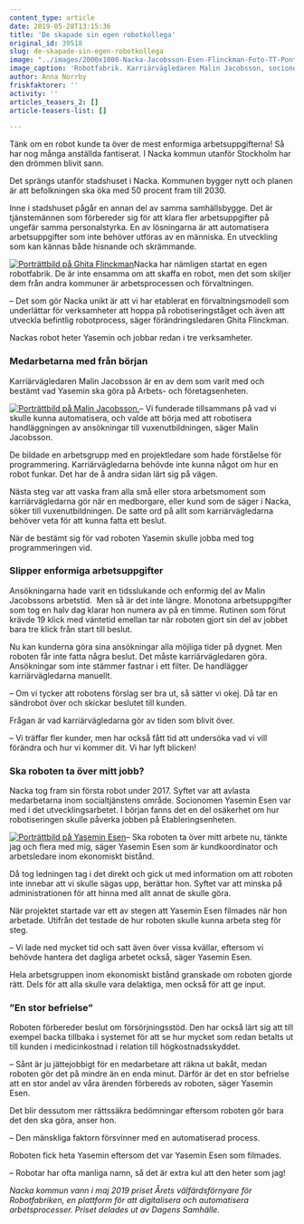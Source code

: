 ```yaml
---
content_type: article
date: 2019-05-28T13:15:36
title: 'De skapade sin egen robotkollega'
original_id: 39518
slug: de-skapade-sin-egen-robotkollega
image: "../images/2000x1000-Nacka-Jacobsson-Esen-Flinckman-Foto-TT-Pontus-Lundahl.jpg"
image_caption: 'Robotfabrik. Karriärvägledaren Malin Jacobsson, socionomen Yasemin Esen och förändringsledaren Ghita Flinckman har skapat robotar som avlastar och gör enformiga arbetsuppgifter i Nacka kommun.  '
author: Anna Norrby
friskfaktorer: ''
activity: ''
articles_teasers_2: []
article-teasers-list: []

---
```


Tänk om en robot kunde ta över de mest enformiga arbetsuppgifterna! Så har nog många anställda fantiserat. I Nacka kommun utanför Stockholm har den drömmen blivit sann.

Det sprängs utanför stadshuset i Nacka. Kommunen bygger nytt och planen är att befolkningen ska öka med 50 procent fram till 2030.

Inne i stadshuset pågår en annan del av samma samhällsbygge. Det är tjänstemännen som förbereder sig för att klara fler arbetsuppgifter på ungefär samma personalstyrka. En av lösningarna är att automatisera arbetsuppgifter som inte behöver utföras av en människa. En utveckling som kan kännas både hisnande och skrämmande.

[![Porträttbild på Ghita Flinckman](https://www.suntarbetsliv.se/wp-content/uploads/2019/05/200x220-ghita-flinckman-foto-TT-Pontus-Lundahl.jpg)](https://www.suntarbetsliv.se/wp-content/uploads/2019/05/200x220-ghita-flinckman-foto-TT-Pontus-Lundahl.jpg)Nacka har nämligen startat en egen robotfabrik. De är inte ensamma om att skaffa en robot, men det som skiljer dem från andra kommuner är arbetsprocessen och förvaltningen.

– Det som gör Nacka unikt är att vi har etablerat en förvaltningsmodell som underlättar för verksamheter att hoppa på robotiseringståget och även att utveckla befintlig robotprocess, säger förändringsledaren Ghita Flinckman.

Nackas robot heter Yasemin och jobbar redan i tre verksamheter.

### Medarbetarna med från början

Karriärvägledaren Malin Jacobsson är en av dem som varit med och bestämt vad Yasemin ska göra på Arbets- och företagsenheten.

[![Porträttbild på Malin Jacobsson.](https://www.suntarbetsliv.se/wp-content/uploads/2019/05/200x220-malin-jacobsson-foto-TT-Potus-Lundahl.jpg)](https://www.suntarbetsliv.se/wp-content/uploads/2019/05/200x220-malin-jacobsson-foto-TT-Potus-Lundahl.jpg)– Vi funderade tillsammans på vad vi skulle kunna automatisera, och valde att börja med att robotisera handläggningen av ansökningar till vuxenutbildningen, säger Malin Jacobsson.

De bildade en arbetsgrupp med en projektledare som hade förståelse för programmering. Karriärvägledarna behövde inte kunna något om hur en robot funkar. Det har de å andra sidan lärt sig på vägen.

Nästa steg var att vaska fram alla små eller stora arbetsmoment som karriärvägledarna gör när en medborgare, eller kund som de säger i Nacka, söker till vuxenutbildningen. De satte ord på allt som karriärvägledarna behöver veta för att kunna fatta ett beslut.

När de bestämt sig för vad roboten Yasemin skulle jobba med tog programmeringen vid.

### Slipper enformiga arbetsuppgifter

Ansökningarna hade varit en tidsslukande och enformig del av Malin Jacobssons arbetstid.  Men så är det inte längre. Monotona arbetsuppgifter som tog en halv dag klarar hon numera av på en timme. Rutinen som förut krävde 19 klick med väntetid emellan tar när roboten gjort sin del av jobbet bara tre klick från start till beslut.

Nu kan kunderna göra sina ansökningar alla möjliga tider på dygnet. Men roboten får inte fatta några beslut. Det måste karriärvägledaren göra. Ansökningar som inte stämmer fastnar i ett filter. De handlägger karriärvägledarna manuellt.

– Om vi tycker att robotens förslag ser bra ut, så sätter vi okej. Då tar en sändrobot över och skickar beslutet till kunden.

Frågan är vad karriärvägledarna gör av tiden som blivit över.

– Vi träffar fler kunder, men har också fått tid att undersöka vad vi vill förändra och hur vi kommer dit. Vi har lyft blicken!

### Ska roboten ta över mitt jobb?

Nacka tog fram sin första robot under 2017. Syftet var att avlasta medarbetarna inom socialtjänstens område. Socionomen Yasemin Esen var med i det utvecklingsarbetet. I början fanns det en del osäkerhet om hur robotiseringen skulle påverka jobben på Etableringsenheten.

[![Porträttbild på Yasemin Esen](https://www.suntarbetsliv.se/wp-content/uploads/2019/05/200x220-yasemin-esen-foto-TT-Pontus-Lundahl.jpg)](https://www.suntarbetsliv.se/wp-content/uploads/2019/05/200x220-yasemin-esen-foto-TT-Pontus-Lundahl.jpg)– Ska roboten ta över mitt arbete nu, tänkte jag och flera med mig, säger Yasemin Esen som är kundkoordinator och arbetsledare inom ekonomiskt bistånd.

Då tog ledningen tag i det direkt och gick ut med information om att roboten inte innebar att vi skulle sägas upp, berättar hon. Syftet var att minska på administrationen för att hinna med allt annat de skulle göra.

När projektet startade var ett av stegen att Yasemin Esen filmades när hon arbetade. Utifrån det testade de hur roboten skulle kunna arbeta steg för steg.

– Vi lade ned mycket tid och satt även över vissa kvällar, eftersom vi behövde hantera det dagliga arbetet också, säger Yasemin Esen.

Hela arbetsgruppen inom ekonomiskt bistånd granskade om roboten gjorde rätt. Dels för att alla skulle vara delaktiga, men också för att ge input.

### ”En stor befrielse”

Roboten förbereder beslut om försörjningsstöd. Den har också lärt sig att till exempel backa tillbaka i systemet för att se hur mycket som redan betalts ut till kunden i medicinkostnad i relation till högkostnadsskyddet.

– Sånt är ju jättejobbigt för en medarbetare att räkna ut bakåt, medan roboten gör det på mindre än en enda minut. Därför är det en stor befrielse att en stor andel av våra ärenden förbereds av roboten, säger Yasemin Esen.

Det blir dessutom mer rättssäkra bedömningar eftersom roboten gör bara det den ska göra, anser hon.

– Den mänskliga faktorn försvinner med en automatiserad process.

Roboten fick heta Yasemin eftersom det var Yasemin Esen som filmades.

– Robotar har ofta manliga namn, så det är extra kul att den heter som jag!

_Nacka kommun vann i maj 2019 priset Årets välfärdsförnyare för Robotfabriken, en plattform för att digitalisera och automatisera arbetsprocesser. Priset delades ut av Dagens Samhälle._

